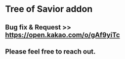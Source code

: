 # Tree of Savior addon 
## Bug fix & Request >> https://open.kakao.com/o/gAf9yiTc
## Please feel free to reach out.

